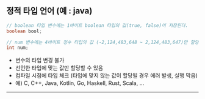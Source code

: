 ## 정적 타입 언어 (예 : java)
```java
// boolean 타입 변수에는 1바이트 boolean 타입의 값(true, false)이 저장된다.
boolean bool;

// num 변수에는 4바이트 정수 타입의 값 (-2,124,483,648 ~ 2,124,483,647)만 할당할 수 있다.
int num;
```
- 변수의 타입 변경 불가
- 선언한 타입에 맞는 값만 할당할 수 있음
- 컴파일 시점에 타입 체크 (타입에 맞지 않는 값이 할당될 경우 에러 발생, 실행 막음)
- 예) C, C++, Java, Kotlin, Go, Haskell, Rust, Scala, ...

---
